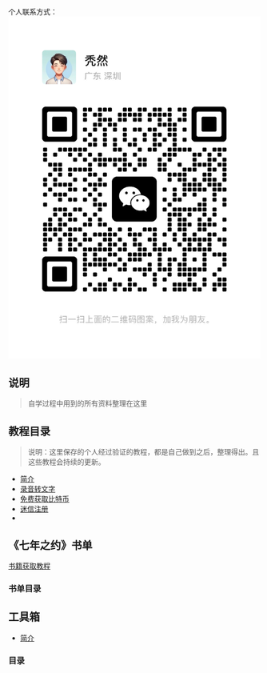 个人联系方式：
![](./images/wechat.JPG)
## 说明
> 自学过程中用到的所有资料整理在这里

## 教程目录
> 说明：这里保存的个人经过验证的教程，都是自己做到之后，整理得出。且这些教程会持续的更新。

- [简介](./guide/README.md)
- [录音转文字](./guide/录音转文字.md)
- [免费获取比特币](./guide/免费获取比特币.md)
- [迷信注册](./guide/mixin注册.md)
- 

## 《七年之约》书单
[书籍获取教程](./guide/BookAcquisitionTutorial.md)

### 书单目录

## 工具箱
- [简介](./toolbox/README.md)
### 目录

